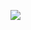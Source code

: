 ![](http://github.com/Meshkat-Shadik/FlutterTextFieldDropDown/assets/31488481/edab7300-88c7-47f3-ad2f-baf3d4926c64)
